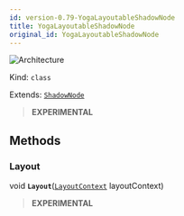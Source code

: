 ```yaml
---
id: version-0.79-YogaLayoutableShadowNode
title: YogaLayoutableShadowNode
original_id: YogaLayoutableShadowNode
---
```


![Architecture](https://img.shields.io/badge/architecture-new_only-blue)

Kind: `class`

Extends: [`ShadowNode`](ShadowNode)

> **EXPERIMENTAL**

## Methods
### Layout
void **`Layout`**([`LayoutContext`](LayoutContext) layoutContext)

> **EXPERIMENTAL**
